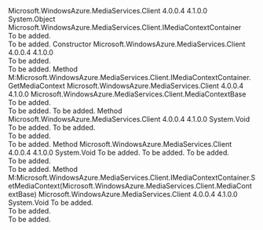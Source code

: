 <Type Name="BaseEntity" FullName="Microsoft.WindowsAzure.MediaServices.Client.BaseEntity">
  <TypeSignature Language="C#" Value="public abstract class BaseEntity : Microsoft.WindowsAzure.MediaServices.Client.IMediaContextContainer" />
  <TypeSignature Language="ILAsm" Value=".class public auto ansi abstract beforefieldinit BaseEntity extends System.Object implements class Microsoft.WindowsAzure.MediaServices.Client.IMediaContextContainer" />
  <TypeSignature Language="DocId" Value="T:Microsoft.WindowsAzure.MediaServices.Client.BaseEntity" />
  <TypeSignature Language="VB.NET" Value="Public MustInherit Class BaseEntity&#xA;Implements IMediaContextContainer" />
  <TypeSignature Language="F#" Value="type BaseEntity = class&#xA;    interface IMediaContextContainer" />
  <AssemblyInfo>
    <AssemblyName>Microsoft.WindowsAzure.MediaServices.Client</AssemblyName>
    <AssemblyVersion>4.0.0.4</AssemblyVersion>
    <AssemblyVersion>4.1.0.0</AssemblyVersion>
  </AssemblyInfo>
  <Base>
    <BaseTypeName>System.Object</BaseTypeName>
  </Base>
  <Interfaces>
    <Interface>
      <InterfaceName>Microsoft.WindowsAzure.MediaServices.Client.IMediaContextContainer</InterfaceName>
    </Interface>
  </Interfaces>
  <Docs>
    <summary>To be added.</summary>
    <remarks>To be added.</remarks>
  </Docs>
  <Members>
    <Member MemberName=".ctor">
      <MemberSignature Language="C#" Value="protected BaseEntity ();" />
      <MemberSignature Language="ILAsm" Value=".method familyhidebysig specialname rtspecialname instance void .ctor() cil managed" />
      <MemberSignature Language="DocId" Value="M:Microsoft.WindowsAzure.MediaServices.Client.BaseEntity.#ctor" />
      <MemberSignature Language="VB.NET" Value="Protected Sub New ()" />
      <MemberType>Constructor</MemberType>
      <AssemblyInfo>
        <AssemblyName>Microsoft.WindowsAzure.MediaServices.Client</AssemblyName>
        <AssemblyVersion>4.0.0.4</AssemblyVersion>
        <AssemblyVersion>4.1.0.0</AssemblyVersion>
      </AssemblyInfo>
      <Parameters />
      <Docs>
        <summary>To be added.</summary>
        <remarks>To be added.</remarks>
      </Docs>
    </Member>
    <Member MemberName="GetMediaContext">
      <MemberSignature Language="C#" Value="public virtual Microsoft.WindowsAzure.MediaServices.Client.MediaContextBase GetMediaContext ();" />
      <MemberSignature Language="ILAsm" Value=".method public hidebysig newslot virtual instance class Microsoft.WindowsAzure.MediaServices.Client.MediaContextBase GetMediaContext() cil managed" />
      <MemberSignature Language="DocId" Value="M:Microsoft.WindowsAzure.MediaServices.Client.BaseEntity.GetMediaContext" />
      <MemberSignature Language="VB.NET" Value="Public Overridable Function GetMediaContext () As MediaContextBase" />
      <MemberSignature Language="F#" Value="abstract member GetMediaContext : unit -&gt; Microsoft.WindowsAzure.MediaServices.Client.MediaContextBase&#xA;override this.GetMediaContext : unit -&gt; Microsoft.WindowsAzure.MediaServices.Client.MediaContextBase" Usage="baseEntity.GetMediaContext " />
      <MemberType>Method</MemberType>
      <Implements>
        <InterfaceMember>M:Microsoft.WindowsAzure.MediaServices.Client.IMediaContextContainer.GetMediaContext</InterfaceMember>
      </Implements>
      <AssemblyInfo>
        <AssemblyName>Microsoft.WindowsAzure.MediaServices.Client</AssemblyName>
        <AssemblyVersion>4.0.0.4</AssemblyVersion>
        <AssemblyVersion>4.1.0.0</AssemblyVersion>
      </AssemblyInfo>
      <ReturnValue>
        <ReturnType>Microsoft.WindowsAzure.MediaServices.Client.MediaContextBase</ReturnType>
      </ReturnValue>
      <Parameters />
      <Docs>
        <summary>To be added.</summary>
        <returns>To be added.</returns>
        <remarks>To be added.</remarks>
      </Docs>
    </Member>
    <Member MemberName="LoadProperty">
      <MemberSignature Language="C#" Value="protected void LoadProperty (Microsoft.WindowsAzure.MediaServices.Client.IMediaDataServiceContext dataContext, string propertyName);" />
      <MemberSignature Language="ILAsm" Value=".method familyhidebysig instance void LoadProperty(class Microsoft.WindowsAzure.MediaServices.Client.IMediaDataServiceContext dataContext, string propertyName) cil managed" />
      <MemberSignature Language="DocId" Value="M:Microsoft.WindowsAzure.MediaServices.Client.BaseEntity.LoadProperty(Microsoft.WindowsAzure.MediaServices.Client.IMediaDataServiceContext,System.String)" />
      <MemberSignature Language="VB.NET" Value="Protected Sub LoadProperty (dataContext As IMediaDataServiceContext, propertyName As String)" />
      <MemberSignature Language="F#" Value="member this.LoadProperty : Microsoft.WindowsAzure.MediaServices.Client.IMediaDataServiceContext * string -&gt; unit" Usage="baseEntity.LoadProperty (dataContext, propertyName)" />
      <MemberType>Method</MemberType>
      <AssemblyInfo>
        <AssemblyName>Microsoft.WindowsAzure.MediaServices.Client</AssemblyName>
        <AssemblyVersion>4.0.0.4</AssemblyVersion>
        <AssemblyVersion>4.1.0.0</AssemblyVersion>
      </AssemblyInfo>
      <ReturnValue>
        <ReturnType>System.Void</ReturnType>
      </ReturnValue>
      <Parameters>
        <Parameter Name="dataContext" Type="Microsoft.WindowsAzure.MediaServices.Client.IMediaDataServiceContext" />
        <Parameter Name="propertyName" Type="System.String" />
      </Parameters>
      <Docs>
        <param name="dataContext">To be added.</param>
        <param name="propertyName">To be added.</param>
        <summary>To be added.</summary>
        <remarks>To be added.</remarks>
      </Docs>
    </Member>
    <Member MemberName="LoadProperty">
      <MemberSignature Language="C#" Value="protected void LoadProperty (Microsoft.WindowsAzure.MediaServices.Client.IMediaDataServiceContext dataContext, Microsoft.WindowsAzure.MediaServices.Client.BaseEntity entity, string propertyName);" />
      <MemberSignature Language="ILAsm" Value=".method familyhidebysig instance void LoadProperty(class Microsoft.WindowsAzure.MediaServices.Client.IMediaDataServiceContext dataContext, class Microsoft.WindowsAzure.MediaServices.Client.BaseEntity entity, string propertyName) cil managed" />
      <MemberSignature Language="DocId" Value="M:Microsoft.WindowsAzure.MediaServices.Client.BaseEntity.LoadProperty(Microsoft.WindowsAzure.MediaServices.Client.IMediaDataServiceContext,Microsoft.WindowsAzure.MediaServices.Client.BaseEntity,System.String)" />
      <MemberSignature Language="VB.NET" Value="Protected Sub LoadProperty (dataContext As IMediaDataServiceContext, entity As BaseEntity, propertyName As String)" />
      <MemberSignature Language="F#" Value="member this.LoadProperty : Microsoft.WindowsAzure.MediaServices.Client.IMediaDataServiceContext * Microsoft.WindowsAzure.MediaServices.Client.BaseEntity * string -&gt; unit" Usage="baseEntity.LoadProperty (dataContext, entity, propertyName)" />
      <MemberType>Method</MemberType>
      <AssemblyInfo>
        <AssemblyName>Microsoft.WindowsAzure.MediaServices.Client</AssemblyName>
        <AssemblyVersion>4.0.0.4</AssemblyVersion>
        <AssemblyVersion>4.1.0.0</AssemblyVersion>
      </AssemblyInfo>
      <ReturnValue>
        <ReturnType>System.Void</ReturnType>
      </ReturnValue>
      <Parameters>
        <Parameter Name="dataContext" Type="Microsoft.WindowsAzure.MediaServices.Client.IMediaDataServiceContext" />
        <Parameter Name="entity" Type="Microsoft.WindowsAzure.MediaServices.Client.BaseEntity" />
        <Parameter Name="propertyName" Type="System.String" />
      </Parameters>
      <Docs>
        <param name="dataContext">To be added.</param>
        <param name="entity">To be added.</param>
        <param name="propertyName">To be added.</param>
        <summary>To be added.</summary>
        <remarks>To be added.</remarks>
      </Docs>
    </Member>
    <Member MemberName="SetMediaContext">
      <MemberSignature Language="C#" Value="public virtual void SetMediaContext (Microsoft.WindowsAzure.MediaServices.Client.MediaContextBase value);" />
      <MemberSignature Language="ILAsm" Value=".method public hidebysig newslot virtual instance void SetMediaContext(class Microsoft.WindowsAzure.MediaServices.Client.MediaContextBase value) cil managed" />
      <MemberSignature Language="DocId" Value="M:Microsoft.WindowsAzure.MediaServices.Client.BaseEntity.SetMediaContext(Microsoft.WindowsAzure.MediaServices.Client.MediaContextBase)" />
      <MemberSignature Language="VB.NET" Value="Public Overridable Sub SetMediaContext (value As MediaContextBase)" />
      <MemberSignature Language="F#" Value="abstract member SetMediaContext : Microsoft.WindowsAzure.MediaServices.Client.MediaContextBase -&gt; unit&#xA;override this.SetMediaContext : Microsoft.WindowsAzure.MediaServices.Client.MediaContextBase -&gt; unit" Usage="baseEntity.SetMediaContext value" />
      <MemberType>Method</MemberType>
      <Implements>
        <InterfaceMember>M:Microsoft.WindowsAzure.MediaServices.Client.IMediaContextContainer.SetMediaContext(Microsoft.WindowsAzure.MediaServices.Client.MediaContextBase)</InterfaceMember>
      </Implements>
      <AssemblyInfo>
        <AssemblyName>Microsoft.WindowsAzure.MediaServices.Client</AssemblyName>
        <AssemblyVersion>4.0.0.4</AssemblyVersion>
        <AssemblyVersion>4.1.0.0</AssemblyVersion>
      </AssemblyInfo>
      <ReturnValue>
        <ReturnType>System.Void</ReturnType>
      </ReturnValue>
      <Parameters>
        <Parameter Name="value" Type="Microsoft.WindowsAzure.MediaServices.Client.MediaContextBase" />
      </Parameters>
      <Docs>
        <param name="value">To be added.</param>
        <summary>To be added.</summary>
        <remarks>To be added.</remarks>
      </Docs>
    </Member>
  </Members>
</Type>